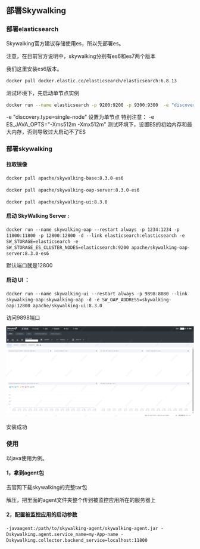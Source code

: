 ## 部署Skywalking

### 部署elasticsearch

Skywalking官方建议存储使用es，所以先部署es。

注意，在目前官方说明中，skywalking分别有es6和es7两个版本

我们这里安装es6版本。

```sh
docker pull docker.elastic.co/elasticsearch/elasticsearch:6.8.13
```



测试环境下，先启动单节点实例

```sh
docker run --name elasticsearch -p 9200:9200 -p 9300:9300  -e "discovery.type=single-node" -e ES_JAVA_OPTS="-Xms512m -Xmx512m" -d docker.elastic.co/elasticsearch/elasticsearch:6.8.13
```

-e "discovery.type=single-node" 设置为单节点
特别注意：
-e ES_JAVA_OPTS="-Xms512m -Xmx512m"  测试环境下，设置ES的初始内存和最大内存，否则导致过大启动不了ES



### 部署skywalking

#### 拉取镜像

```
docker pull apache/skywalking-base:8.3.0-es6

docker pull apache/skywalking-oap-server:8.3.0-es6

docker pull apache/skywalking-ui:8.3.0
```

#### 启动 SkyWalking Server :

```
docker run --name skywalking-oap --restart always -p 1234:1234 -p 11800:11800 -p 12800:12800 -d --link elasticsearch:elasticsearch -e SW_STORAGE=elasticsearch -e SW_STORAGE_ES_CLUSTER_NODES=elasticsearch:9200 apache/skywalking-oap-server:8.3.0-es6
```

默认端口就是12800



#### 启动 UI ：

```
docker run --name skywalking-ui --restart always -p 9898:8080 --link skywalking-oap:skywalking-oap -d -e SW_OAP_ADDRESS=skywalking-oap:12800 apache/skywalking-ui:8.3.0
```

访问9898端口

![image-20210115094730287](部署Skywalking.assets/image-20210115094730287.png)

安装成功

### 使用

以java使用为例。

#### 1，拿到agent包

去官网下载skywalking的完整tar包

解压，把里面的agent文件夹整个传到被监控应用所在的服务器上

#### 2，配置被监控应用的启动参数

```
-javaagent:/path/to/skywalking-agent/skywalking-agent.jar -Dskywalking.agent.service_name=my-App-name -Dskywalking.collector.backend_service=localhost:11800
```

